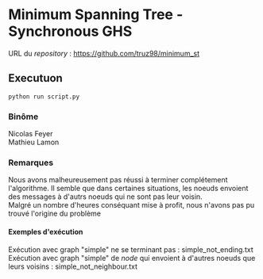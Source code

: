 # Minimum Spanning Tree - Synchronous GHS

URL du *repository* : https://github.com/truz98/minimum_st

## Executuon

```
python run script.py 
```

### Binôme
Nicolas Feyer
<br/>
Mathieu Lamon

### Remarques

Nous avons malheureusement pas réussi à terminer complétement l'algorithme. Il semble que dans certaines situations, les noeuds envoient des messages à d'autrs noeuds qui ne sont pas leur voisin.
<br/>
Malgré un nombre d'heures conséquant mise à profit, nous n'avons pas pu trouvé l'origine du problème

#### Exemples d'exécution
Exécution avec graph "simple" ne se terminant pas : simple_not_ending.txt
<br/>
Exécution avec graph "simple" de *node* qui envoient à d'autres noeuds que leurs voisins : simple_not_neighbour.txt
